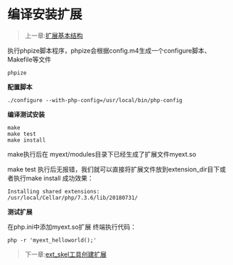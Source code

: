 # 编译安装扩展
> 上一章:[扩展基本结构](<2.1.md>)

执行phpize脚本程序，phpize会根据config.m4生成一个configure脚本、Makefile等文件
```
phpize
```

**配置脚本**
```
./configure --with-php-config=/usr/local/bin/php-config
```

**编译测试安装**

```
make
make test
make install
```
make执行后在 myext/modules目录下已经生成了扩展文件myext.so

make test 执行后无报错，我们就可以直接将扩展文件放到extension_dir目下或者执行make install 成功效果：

```
Installing shared extensions:     /usr/local/Cellar/php/7.3.6/lib/20180731/
```

**测试扩展**

在php.ini中添加myext.so扩展
终端执行代码：

```
php -r 'myext_helloworld();'
```

> 下一章:[ext_skel工具创建扩展](<2.3.md>)